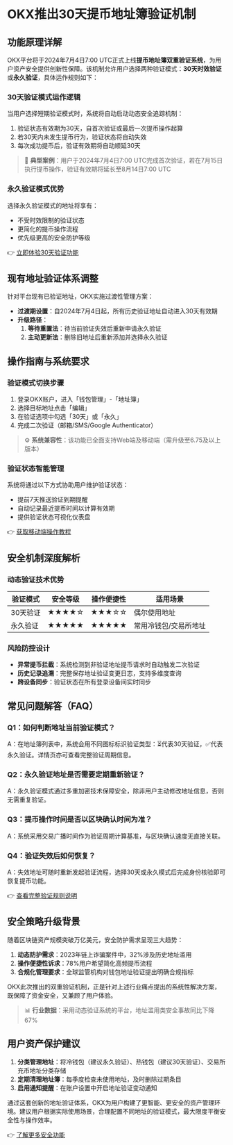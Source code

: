 # OKX推出30天提币地址簿验证机制

## 功能原理详解  
OKX平台将于2024年7月4日7:00 UTC正式上线**提币地址簿双重验证系统**，为用户资产安全提供创新性保障。该机制允许用户选择两种验证模式：**30天时效验证**或**永久验证**，具体运作规则如下：

### 30天验证模式运作逻辑  
当用户选择短期验证模式时，系统将自动启动动态安全追踪机制：  
1. 验证状态有效期为30天，自首次验证或最后一次提币操作起算  
2. 若30天内未发生提币行为，验证状态将自动失效  
3. 每次成功提币后，验证有效期将自动顺延30天  

> 📌 **典型案例**：用户于2024年7月4日7:00 UTC完成首次验证，若在7月15日执行提币操作，验证有效期将延长至8月14日7:00 UTC  

### 永久验证模式优势  
选择永久验证模式的地址将享有：  
- 不受时效限制的验证状态  
- 更简化的提币操作流程  
- 优先级更高的安全防护等级  

👉 [立即体验30天验证功能](https://bit.ly/okx_welcome)  

## 现有地址验证体系调整  
针对平台现有已验证地址，OKX实施过渡性管理方案：  
- **过渡期设置**：自2024年7月4日起，所有历史验证地址自动进入30天有效期  
- **升级路径**：  
  1. **等待重置法**：待当前验证失效后重新申请永久验证  
  2. **主动更新法**：删除旧地址后重新添加并选择永久验证  

## 操作指南与系统要求  
### 验证模式切换步骤  
1. 登录OKX账户，进入「钱包管理」-「地址簿」  
2. 选择目标地址点击「编辑」  
3. 在验证选项中勾选「30天」或「永久」  
4. 完成二次验证（邮箱/SMS/Google Authenticator）  

> ⚙️ **系统兼容性**：该功能已全面支持Web端及移动端（需升级至6.75及以上版本）  

### 验证状态智能管理  
系统将通过以下方式协助用户维护验证状态：  
- 提前7天推送验证到期提醒  
- 自动记录最近提币时间以计算有效期  
- 提供验证状态可视化仪表盘  

👉 [获取移动端操作教程](https://bit.ly/okx_welcome)  

## 安全机制深度解析  
### 动态验证技术优势  
| 验证模式   | 安全等级 | 操作便捷性 | 适用场景               |  
|------------|----------|------------|------------------------|  
| 30天验证   | ★★★★☆    | ★★★☆☆      | 偶尔使用地址           |  
| 永久验证   | ★★★★★    | ★★★★★      | 常用冷钱包/交易所地址 |  

### 风险防控设计  
- **异常提币拦截**：系统检测到非验证地址提币请求时自动触发二次验证  
- **历史记录追溯**：完整保存地址验证变更日志，支持多维度查询  
- **跨设备同步**：验证状态在所有登录设备间实时同步  

## 常见问题解答（FAQ）  

### Q1：如何判断地址当前验证模式？  
A：在地址簿列表中，系统会用不同图标标识验证类型：⏳代表30天验证，✅代表永久验证。详情页亦可查看完整验证周期信息。  

### Q2：永久验证地址是否需要定期重新验证？  
A：永久验证模式通过多重加密技术保障安全，除非用户主动修改地址信息，否则无需重复验证。  

### Q3：提币操作时间是否以区块确认时间为准？  
A：系统采用交易广播时间作为验证周期计算基准，与区块确认速度无直接关联。  

### Q4：验证失效后如何恢复？  
A：失效地址可随时重新发起验证流程，选择30天或永久模式后完成身份核验即可恢复提币功能。  

👉 [查看完整验证规则说明](https://bit.ly/okx_welcome)  

## 安全策略升级背景  
随着区块链资产规模突破万亿美元，安全防护需求呈现三大趋势：  
1. **动态防护需求**：2023年链上诈骗案件中，32%涉及历史地址滥用  
2. **操作便捷性诉求**：78%用户希望简化高频提币流程  
3. **合规化管理要求**：全球监管机构对钱包地址验证提出明确合规指标  

OKX此次推出的双重验证机制，正是针对上述行业痛点提出的系统性解决方案，既保障了资金安全，又兼顾了用户体验。  

> 📊 **行业数据**：采用动态验证系统的平台，地址滥用类安全事故同比下降67%  

## 用户资产保护建议  
1. **分类管理地址**：将冷钱包（建议永久验证）、热钱包（建议30天验证）、交易所充币地址分类存储  
2. **定期清理地址簿**：每季度检查未使用地址，及时删除过期条目  
3. **启用通知提醒**：在账户设置中开启地址验证变动通知  

通过这套创新的地址验证体系，OKX为用户构建了更智能、更安全的资产管理环境。建议用户根据实际使用场景，合理配置不同地址的验证模式，最大限度平衡安全性与操作效率。  

👉 [了解更多安全功能](https://bit.ly/okx_welcome)